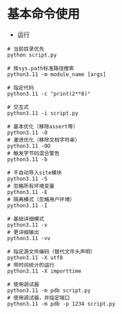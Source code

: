 # 基本命令使用

* 运行
```shell
# 当前目录优先
python script.py

# 按sys.path标准路径搜索
python3.11 -m module_name [args]
```
```shell
# 指定代码
python3.11 -c "print(2**8)"

# 交互式
python3.11 -i script.py
```

```shell
# 基本优化（移除assert等）
python3.11 -O
# 激进优化（移除文档字符串）
python3.11 -OO
# 触发字节码混合警告
python3.11 -b
```

```shell
# 不自动导入site模块
python3.11 -S
# 忽略所有环境变量
python3.11 -E
# 隔离模式（忽略用户环境）
python3.11 -I
```

```shell
# 基础详细模式
python3.11 -v
# 更详细输出
python3.11 -vv
```

```shell
# 指定源文件编码（替代文件头声明）
python3.11 -X utf8
# 带时间统计的运行
python3.11 -X importtime
```

```shell
# 使用调试器
python3.11 -m pdb script.py
# 使用调试器，并指定端口
python3.11 -m pdb -p 1234 script.py
```

